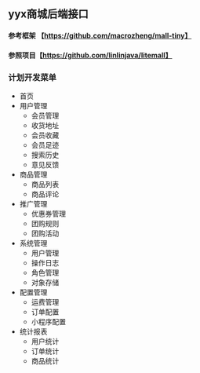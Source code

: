 ## yyx商城后端接口
#### 参考框架 【https://github.com/macrozheng/mall-tiny】
#### 参照项目【https://github.com/linlinjava/litemall】
### 计划开发菜单
  - 首页
  - 用户管理
    - 会员管理
    - 收货地址
    - 会员收藏
    - 会员足迹
    - 搜索历史
    - 意见反馈
  - 商品管理
    - 商品列表
    - 商品评论
  - 推广管理
    - 优惠券管理
    - 团购规则
    - 团购活动
  - 系统管理
    - 用户管理
    - 操作日志
    - 角色管理
    - 对象存储
  - 配置管理
    - 运费管理
    - 订单配置
    - 小程序配置
  - 统计报表
    - 用户统计
    - 订单统计
    - 商品统计